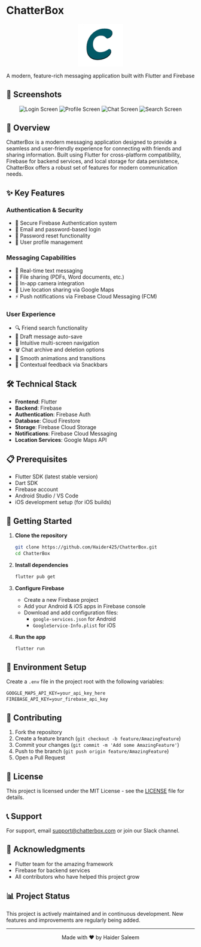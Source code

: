 # ChatterBox

<div align="center">
  <img src="assets/chatterbox-logo.png" alt="ChatterBox Logo" width="120"/>
  
  A modern, feature-rich messaging application built with Flutter and Firebase
</div>

## 📱 Screenshots

<div align="center">
  <img src="screenshots/login.jpg" alt="Login Screen" width="200"/>
  <img src="screenshots/profile.jpg" alt="Profile Screen" width="200"/>
  <img src="screenshots/chat.jpg" alt="Chat Screen" width="200"/>
  <img src="screenshots/search.jpg" alt="Search Screen" width="200"/>
</div>

## 🌟 Overview

ChatterBox is a modern messaging application designed to provide a seamless and user-friendly experience for connecting with friends and sharing information. Built using Flutter for cross-platform compatibility, Firebase for backend services, and local storage for data persistence, ChatterBox offers a robust set of features for modern communication needs.

## ✨ Key Features

### Authentication & Security
- 🔐 Secure Firebase Authentication system
- 🔑 Email and password-based login
- 🔄 Password reset functionality
- 👤 User profile management

### Messaging Capabilities
- 💬 Real-time text messaging
- 📎 File sharing (PDFs, Word documents, etc.)
- 📸 In-app camera integration
- 📍 Live location sharing via Google Maps
- ⚡ Push notifications via Firebase Cloud Messaging (FCM)

### User Experience
- 🔍 Friend search functionality
- 💾 Draft message auto-save
- 📱 Intuitive multi-screen navigation
- 🗑️ Chat archive and deletion options
- 💫 Smooth animations and transitions
- 📢 Contextual feedback via Snackbars

## 🛠️ Technical Stack

- **Frontend**: Flutter
- **Backend**: Firebase
- **Authentication**: Firebase Auth
- **Database**: Cloud Firestore
- **Storage**: Firebase Cloud Storage
- **Notifications**: Firebase Cloud Messaging
- **Location Services**: Google Maps API

## 📋 Prerequisites

- Flutter SDK (latest stable version)
- Dart SDK
- Firebase account
- Android Studio / VS Code
- iOS development setup (for iOS builds)

## 🚀 Getting Started

1. **Clone the repository**
   ```bash
   git clone https://github.com/Haider425/ChatterBox.git
   cd ChatterBox
   ```

2. **Install dependencies**
   ```bash
   flutter pub get
   ```

3. **Configure Firebase**
   - Create a new Firebase project
   - Add your Android & iOS apps in Firebase console
   - Download and add configuration files:
     - `google-services.json` for Android
     - `GoogleService-Info.plist` for iOS

4. **Run the app**
   ```bash
   flutter run
   ```

## 📝 Environment Setup

Create a `.env` file in the project root with the following variables:
```
GOOGLE_MAPS_API_KEY=your_api_key_here
FIREBASE_API_KEY=your_firebase_api_key
```

## 🤝 Contributing

1. Fork the repository
2. Create a feature branch (`git checkout -b feature/AmazingFeature`)
3. Commit your changes (`git commit -m 'Add some AmazingFeature'`)
4. Push to the branch (`git push origin feature/AmazingFeature`)
5. Open a Pull Request

## 📄 License

This project is licensed under the MIT License - see the [LICENSE](LICENSE) file for details.

## 📞 Support

For support, email support@chatterbox.com or join our Slack channel.

## 🙏 Acknowledgments

- Flutter team for the amazing framework
- Firebase for backend services
- All contributors who have helped this project grow

## 📊 Project Status

This project is actively maintained and in continuous development. New features and improvements are regularly being added.

---

<div align="center">
  Made with ❤️ by Haider Saleem
</div>
